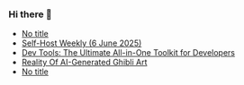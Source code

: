 ### Hi there 👋

<!-- daily.dev BOOKMARKS:START -->
- [No title](https://app.daily.dev/posts/DEbnDobgl?utm_source=rss&utm_medium=bookmarks&utm_campaign=PnGboN99PhXCxFrWGGg2C)
- [Self-Host Weekly &lpar;6 June 2025&rpar;](https://app.daily.dev/posts/qYDEVWSTb?utm_source=rss&utm_medium=bookmarks&utm_campaign=PnGboN99PhXCxFrWGGg2C)
- [Dev Tools: The Ultimate All-in-One Toolkit for Developers](https://app.daily.dev/posts/7MVtQpZOh?utm_source=rss&utm_medium=bookmarks&utm_campaign=PnGboN99PhXCxFrWGGg2C)
- [Reality Of AI-Generated Ghibli Art](https://app.daily.dev/posts/MdvJgLsuk?utm_source=rss&utm_medium=bookmarks&utm_campaign=PnGboN99PhXCxFrWGGg2C)
- [No title](https://app.daily.dev/posts/6AuY1MIoL?utm_source=rss&utm_medium=bookmarks&utm_campaign=PnGboN99PhXCxFrWGGg2C)
<!-- daily.dev BOOKMARKS:END -->

<!--
**dinesh4monto/dinesh4monto** is a ✨ _special_ ✨ repository because its `README.md` (this file) appears on your GitHub profile.

Here are some ideas to get you started:

- 🔭 I’m currently working on ...
- 🌱 I’m currently learning ...
- 👯 I’m looking to collaborate on ...
- 🤔 I’m looking for help with ...
- 💬 Ask me about ...
- 📫 How to reach me: ...
- 😄 Pronouns: ...
- ⚡ Fun fact: ...
-->
